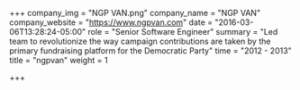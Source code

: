 +++
company_img = "NGP VAN.png"
company_name = "NGP VAN"
company_website = "https://www.ngpvan.com"
date = "2016-03-06T13:28:24-05:00"
role = "Senior Software Engineer"
summary = "Led team to revolutionize the way campaign contributions are taken by the primary fundraising platform for the Democratic Party"
time = "2012 - 2013"
title = "ngpvan"
weight = 1

+++

